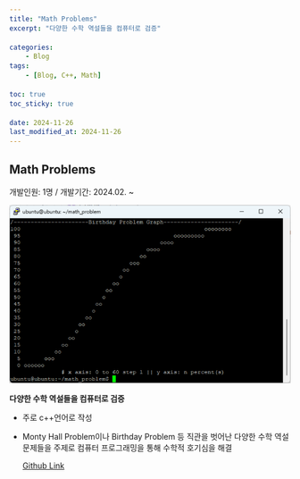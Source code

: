 ```yaml
---
title: "Math Problems"
excerpt: "다양한 수학 역설들을 컴퓨터로 검증"

categories:
    - Blog
tags:
    - [Blog, C++, Math]

toc: true
toc_sticky: true

date: 2024-11-26
last_modified_at: 2024-11-26
---
```


## Math Problems

개발인원: 1명 / 개발기간: 2024.02. ~

![putty.png](assets/posts/putty.png)

**다양한 수학 역설들을 컴퓨터로 검증**

- 주로 c++언어로 작성
- Monty Hall Problem이나 Birthday Problem 등 직관을 벗어난 다양한 수학 역설 문제들을 주제로 컴퓨터 프로그래밍을 통해 수학적 호기심을 해결
    
    [Github Link](https://github.com/kdj8501/math_problem)
